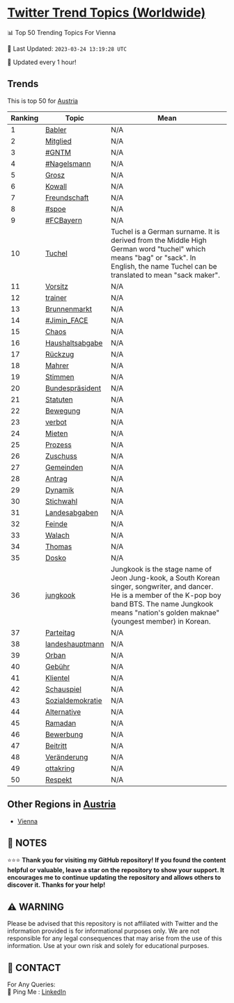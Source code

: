 [Twitter Trend Topics (Worldwide)](https://github.com/ErcinDedeoglu/Twitter-Trend-Topics)
==========


📊 Top 50 Trending Topics For Vienna

📆 Last Updated: `2023-03-24 13:19:28 UTC`

🔧 Updated every 1 hour!


## Trends

This is top 50 for [Austria](</Austria>)

| Ranking | Topic | Mean |
| ------- | ------------ | ------------ |
| 1 | [Babler](http://twitter.com/search?q=Babler) | N/A |
| 2 | [Mitglied](http://twitter.com/search?q=Mitglied) | N/A |
| 3 | [#GNTM](http://twitter.com/search?q=%23GNTM) | N/A |
| 4 | [#Nagelsmann](http://twitter.com/search?q=%23Nagelsmann) | N/A |
| 5 | [Grosz](http://twitter.com/search?q=Grosz) | N/A |
| 6 | [Kowall](http://twitter.com/search?q=Kowall) | N/A |
| 7 | [Freundschaft](http://twitter.com/search?q=Freundschaft) | N/A |
| 8 | [#spoe](http://twitter.com/search?q=%23spoe) | N/A |
| 9 | [#FCBayern](http://twitter.com/search?q=%23FCBayern) | N/A |
| 10 | [Tuchel](http://twitter.com/search?q=Tuchel) | Tuchel is a German surname. It is derived from the Middle High German word "tuchel" which means "bag" or "sack". In English, the name Tuchel can be translated to mean "sack maker". |
| 11 | [Vorsitz](http://twitter.com/search?q=Vorsitz) | N/A |
| 12 | [trainer](http://twitter.com/search?q=trainer) | N/A |
| 13 | [Brunnenmarkt](http://twitter.com/search?q=Brunnenmarkt) | N/A |
| 14 | [#Jimin_FACE](http://twitter.com/search?q=%23Jimin_FACE) | N/A |
| 15 | [Chaos](http://twitter.com/search?q=Chaos) | N/A |
| 16 | [Haushaltsabgabe](http://twitter.com/search?q=Haushaltsabgabe) | N/A |
| 17 | [Rückzug](http://twitter.com/search?q=R%c3%bcckzug) | N/A |
| 18 | [Mahrer](http://twitter.com/search?q=Mahrer) | N/A |
| 19 | [Stimmen](http://twitter.com/search?q=Stimmen) | N/A |
| 20 | [Bundespräsident](http://twitter.com/search?q=Bundespr%c3%a4sident) | N/A |
| 21 | [Statuten](http://twitter.com/search?q=Statuten) | N/A |
| 22 | [Bewegung](http://twitter.com/search?q=Bewegung) | N/A |
| 23 | [verbot](http://twitter.com/search?q=verbot) | N/A |
| 24 | [Mieten](http://twitter.com/search?q=Mieten) | N/A |
| 25 | [Prozess](http://twitter.com/search?q=Prozess) | N/A |
| 26 | [Zuschuss](http://twitter.com/search?q=Zuschuss) | N/A |
| 27 | [Gemeinden](http://twitter.com/search?q=Gemeinden) | N/A |
| 28 | [Antrag](http://twitter.com/search?q=Antrag) | N/A |
| 29 | [Dynamik](http://twitter.com/search?q=Dynamik) | N/A |
| 30 | [Stichwahl](http://twitter.com/search?q=Stichwahl) | N/A |
| 31 | [Landesabgaben](http://twitter.com/search?q=Landesabgaben) | N/A |
| 32 | [Feinde](http://twitter.com/search?q=Feinde) | N/A |
| 33 | [Walach](http://twitter.com/search?q=Walach) | N/A |
| 34 | [Thomas](http://twitter.com/search?q=Thomas) | N/A |
| 35 | [Dosko](http://twitter.com/search?q=Dosko) | N/A |
| 36 | [jungkook](http://twitter.com/search?q=jungkook) | Jungkook is the stage name of Jeon Jung-kook, a South Korean singer, songwriter, and dancer. He is a member of the K-pop boy band BTS. The name Jungkook means "nation's golden maknae" (youngest member) in Korean. |
| 37 | [Parteitag](http://twitter.com/search?q=Parteitag) | N/A |
| 38 | [landeshauptmann](http://twitter.com/search?q=landeshauptmann) | N/A |
| 39 | [Orban](http://twitter.com/search?q=Orban) | N/A |
| 40 | [Gebühr](http://twitter.com/search?q=Geb%c3%bchr) | N/A |
| 41 | [Klientel](http://twitter.com/search?q=Klientel) | N/A |
| 42 | [Schauspiel](http://twitter.com/search?q=Schauspiel) | N/A |
| 43 | [Sozialdemokratie](http://twitter.com/search?q=Sozialdemokratie) | N/A |
| 44 | [Alternative](http://twitter.com/search?q=Alternative) | N/A |
| 45 | [Ramadan](http://twitter.com/search?q=Ramadan) | N/A |
| 46 | [Bewerbung](http://twitter.com/search?q=Bewerbung) | N/A |
| 47 | [Beitritt](http://twitter.com/search?q=Beitritt) | N/A |
| 48 | [Veränderung](http://twitter.com/search?q=Ver%c3%a4nderung) | N/A |
| 49 | [ottakring](http://twitter.com/search?q=ottakring) | N/A |
| 50 | [Respekt](http://twitter.com/search?q=Respekt) | N/A |



## Other Regions in [Austria](</Austria>)

* [Vienna](</Austria/Vienna.md>)



## 📝 NOTES

⭐⭐⭐ **Thank you for visiting my GitHub repository! If you found the content helpful or valuable, leave a star on the repository to show your support. It encourages me to continue updating the repository and allows others to discover it. Thanks for your help!**


## ⚠️ WARNING

Please be advised that this repository is not affiliated with Twitter and the information provided is for informational purposes only. We are not responsible for any legal consequences that may arise from the use of this information. Use at your own risk and solely for educational purposes.


## 📨 CONTACT

 For Any Queries:  
            🏓 Ping Me : [LinkedIn](https://www.linkedin.com/in/ercindedeoglu/)
